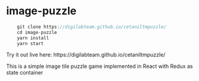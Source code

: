 # image-puzzle
<!-- ![Build, test and deploy](https://digilabteam.github.io/cetaniltmpuzzle/actions/workflows/ci.yml/badge.svg) -->

<p>

```javascript
    git clone https://digilabteam.github.io/cetaniltmpuzzle/
    cd image-puzzle
    yarn install
    yarn start
```
<p>Try it out live here: https://digilabteam.github.io/cetaniltmpuzzle/  
<p>This is a simple image tile puzzle game implemented in React with Redux as state container  
    
<!-- ![Alt text](https://digilabteam.github.io/cetaniltmpuzzle/blob/main/screenshot.png?raw=true 'Image puzzle') -->

<!-- ![Alt text](https://digilabteam.github.io/cetaniltmpuzzle/blob/main/image-puzzle.gif?raw=true 'Image puzzle animation') -->
